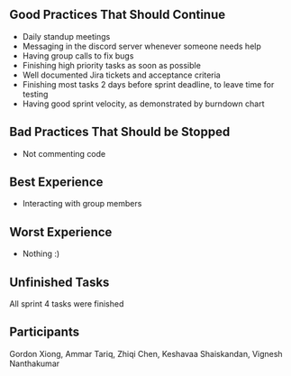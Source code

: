 ## Good Practices That Should Continue
- Daily standup meetings
- Messaging in the discord server whenever someone needs help
- Having group calls to fix bugs
- Finishing high priority tasks as soon as possible
- Well documented Jira tickets and acceptance criteria
- Finishing most tasks 2 days before sprint deadline, to leave time for testing
- Having good sprint velocity, as demonstrated by burndown chart

## Bad Practices That Should be Stopped
- Not commenting code

## Best Experience
- Interacting with group members

## Worst Experience
- Nothing :)

## Unfinished Tasks
All sprint 4 tasks were finished

## Participants
Gordon Xiong, Ammar Tariq, Zhiqi Chen, Keshavaa Shaiskandan, Vignesh Nanthakumar